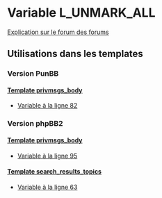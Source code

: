 # Variable L_UNMARK_ALL
[Explication sur le forum des forums](http://forum.forumactif.com/t294113-listing-des-variables#L_UNMARK_ALL)

## Utilisations dans les templates

### Version PunBB

#### [Template privmsgs_body](punbb/privmsgs_body.md)
* [Variable à la ligne 82](../punbb/privmsgs_body.tpl#L82)

### Version phpBB2

#### [Template privmsgs_body](subsilver/privmsgs_body.md)
* [Variable à la ligne 95](../subsilver/privmsgs_body.tpl#L95)

#### [Template search_results_topics](subsilver/search_results_topics.md)
* [Variable à la ligne 63](../subsilver/search_results_topics.tpl#L63)